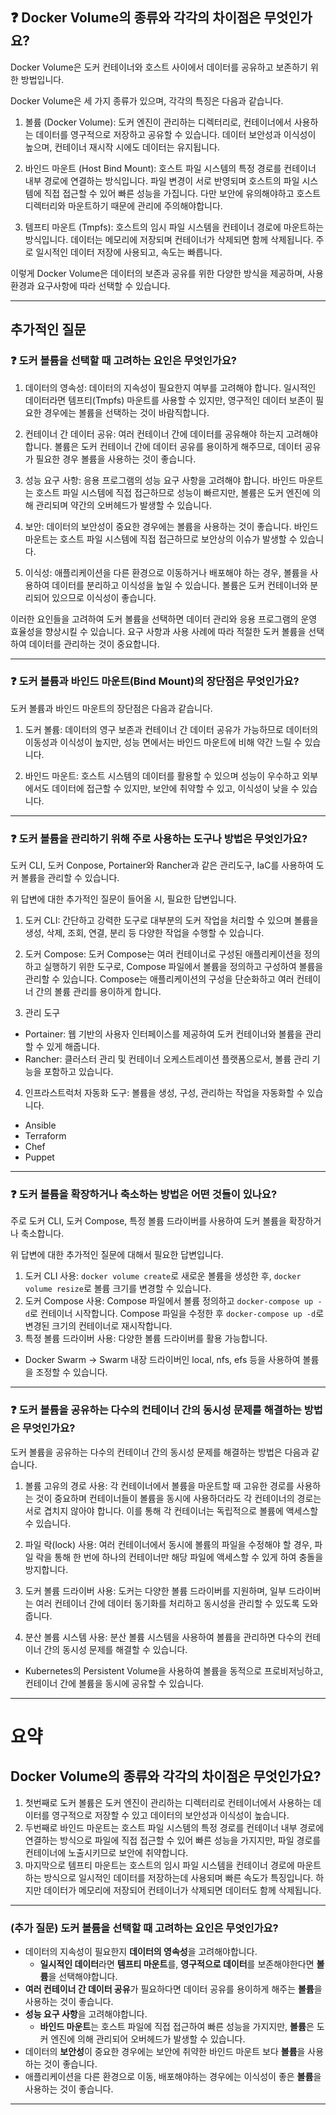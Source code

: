 ## ❓ Docker Volume의 종류와 각각의 차이점은 무엇인가요? 
Docker Volume은 도커 컨테이너와 호스트 사이에서 데이터를 공유하고 보존하기 위한 방법입니다. 

Docker Volume은 세 가지 종류가 있으며, 각각의 특징은 다음과 같습니다.

1. 볼륨 (Docker Volume): 도커 엔진이 관리하는 디렉터리로, 컨테이너에서 사용하는 데이터를 영구적으로 저장하고 공유할 수 있습니다. 데이터 보안성과 이식성이 높으며, 컨테이너 재시작 시에도 데이터는 유지됩니다.

2. 바인드 마운트 (Host Bind Mount): 호스트 파일 시스템의 특정 경로를 컨테이너 내부 경로에 연결하는 방식입니다. 파일 변경이 서로 반영되며 호스트의 파일 시스템에 직접 접근할 수 있어 빠른 성능을 가집니다. 다만 보안에 유의해야하고 호스트 디렉터리와 마운트하기 때문에 관리에 주의해야합니다.

3. 템프티 마운트 (Tmpfs): 호스트의 임시 파일 시스템을 컨테이너 경로에 마운트하는 방식입니다. 데이터는 메모리에 저장되며 컨테이너가 삭제되면 함께 삭제됩니다. 주로 일시적인 데이터 저장에 사용되고, 속도는 빠릅니다.

이렇게 Docker Volume은 데이터의 보존과 공유를 위한 다양한 방식을 제공하며, 사용 환경과 요구사항에 따라 선택할 수 있습니다.

---

## 추가적인 질문
### ❓ 도커 볼륨을 선택할 때 고려하는 요인은 무엇인가요?

1. 데이터의 영속성: 데이터의 지속성이 필요한지 여부를 고려해야 합니다. 일시적인 데이터라면 템프티(Tmpfs) 마운트를 사용할 수 있지만, 영구적인 데이터 보존이 필요한 경우에는 볼륨을 선택하는 것이 바람직합니다.

2. 컨테이너 간 데이터 공유: 여러 컨테이너 간에 데이터를 공유해야 하는지 고려해야 합니다. 볼륨은 도커 컨테이너 간에 데이터 공유를 용이하게 해주므로, 데이터 공유가 필요한 경우 볼륨을 사용하는 것이 좋습니다.

3. 성능 요구 사항: 응용 프로그램의 성능 요구 사항을 고려해야 합니다. 바인드 마운트는 호스트 파일 시스템에 직접 접근하므로 성능이 빠르지만, 볼륨은 도커 엔진에 의해 관리되며 약간의 오버헤드가 발생할 수 있습니다.

4. 보안: 데이터의 보안성이 중요한 경우에는 볼륨을 사용하는 것이 좋습니다. 바인드 마운트는 호스트 파일 시스템에 직접 접근하므로 보안상의 이슈가 발생할 수 있습니다.

5. 이식성: 애플리케이션을 다른 환경으로 이동하거나 배포해야 하는 경우, 볼륨을 사용하여 데이터를 분리하고 이식성을 높일 수 있습니다. 볼륨은 도커 컨테이너와 분리되어 있으므로 이식성이 좋습니다.

이러한 요인들을 고려하여 도커 볼륨을 선택하면 데이터 관리와 응용 프로그램의 운영 효율성을 향상시킬 수 있습니다. 요구 사항과 사용 사례에 따라 적절한 도커 볼륨을 선택하여 데이터를 관리하는 것이 중요합니다.

---

### ❓ 도커 볼륨과 바인드 마운트(Bind Mount)의 장단점은 무엇인가요?

도커 볼륨과 바인드 마운트의 장단점은 다음과 같습니다.

1. 도커 볼륨: 데이터의 영구 보존과 컨테이너 간 데이터 공유가 가능하므로 데이터의 이동성과 이식성이 높지만, 성능 면에서는 바인드 마운트에 비해 약간 느릴 수 있습니다.

2. 바인드 마운트: 호스트 시스템의 데이터를 활용할 수 있으며 성능이 우수하고 외부에서도 데이터에 접근할 수 있지만, 보안에 취약할 수 있고, 이식성이 낮을 수 있습니다.

---

### ❓ 도커 볼륨을 관리하기 위해 주로 사용하는 도구나 방법은 무엇인가요?

도커 CLI, 도커 Conpose, Portainer와 Rancher과 같은 관리도구, IaC를 사용하여 도커 볼륨을 관리할 수 있습니다.

위 답변에 대한 추가적인 질문이 들어올 시, 필요한 답변입니다.

1. 도커 CLI: 간단하고 강력한 도구로 대부분의 도커 작업을 처리할 수 있으며 볼륨을 생성, 삭제, 조회, 연결, 분리 등 다양한 작업을 수행할 수 있습니다.

2. 도커 Compose: 도커 Compose는 여러 컨테이너로 구성된 애플리케이션을 정의하고 실행하기 위한 도구로, Compose 파일에서 볼륨을 정의하고 구성하여 볼륨을 관리할 수 있습니다. Compose는 애플리케이션의 구성을 단순화하고 여러 컨테이너 간의 볼륨 관리를 용이하게 합니다.

3. 관리 도구
- Portainer: 웹 기반의 사용자 인터페이스를 제공하여 도커 컨테이너와 볼륨을 관리할 수 있게 해줍니다. 
- Rancher: 클러스터 관리 및 컨테이너 오케스트레이션 플랫폼으로서, 볼륨 관리 기능을 포함하고 있습니다.

4. 인프라스트럭처 자동화 도구: 볼륨을 생성, 구성, 관리하는 작업을 자동화할 수 있습니다.
- Ansible
- Terraform
- Chef
- Puppet

---

### ❓ 도커 볼륨을 확장하거나 축소하는 방법은 어떤 것들이 있나요?

주로 도커 CLI, 도커 Compose, 특정 볼륨 드라이버를 사용하여 도커 볼륨을 확장하거나 축소합니다.

위 답변에 대한 추가적인 질문에 대해서 필요한 답변입니다.

1. 도커 CLI 사용: `docker volume create`로 새로운 볼륨을 생성한 후, `docker volume resize`로 볼륨 크기를 변경할 수 있습니다.
2. 도커 Compose 사용: Compose 파일에서 볼륨 정의하고 `docker-compose up -d`로 컨테이너 시작합니다. Compose 파일을 수정한 후 `docker-compose up -d`로 변경된 크기의 컨테이너로 재시작합니다.
3. 특정 볼륨 드라이버 사용: 다양한 볼륨 드라이버를 활용 가능합니다.
- Docker Swarm -> Swarm 내장 드라이버인 local, nfs, efs 등을 사용하여 볼륨을 조정할 수 있습니다.

---

### ❓ 도커 볼륨을 공유하는 다수의 컨테이너 간의 동시성 문제를 해결하는 방법은 무엇인가요?

도커 볼륨을 공유하는 다수의 컨테이너 간의 동시성 문제를 해결하는 방법은 다음과 같습니다.

1. 볼륨 고유의 경로 사용: 각 컨테이너에서 볼륨을 마운트할 때 고유한 경로를 사용하는 것이 중요하며 컨테이너들이 볼륨을 동시에 사용하더라도 각 컨테이너의 경로는 서로 겹치지 않아야 합니다. 이를 통해 각 컨테이너는 독립적으로 볼륨에 액세스할 수 있습니다.

2. 파일 락(lock) 사용: 여러 컨테이너에서 동시에 볼륨의 파일을 수정해야 할 경우, 파일 락을 통해 한 번에 하나의 컨테이너만 해당 파일에 액세스할 수 있게 하여 충돌을 방지합니다.

3. 도커 볼륨 드라이버 사용: 도커는 다양한 볼륨 드라이버를 지원하며, 일부 드라이버는 여러 컨테이너 간에 데이터 동기화를 처리하고 동시성을 관리할 수 있도록 도와줍니다.

4. 분산 볼륨 시스템 사용: 분산 볼륨 시스템을 사용하여 볼륨을 관리하면 다수의 컨테이너 간의 동시성 문제를 해결할 수 있습니다.
- Kubernetes의 Persistent Volume을 사용하여 볼륨을 동적으로 프로비저닝하고, 컨테이너 간에 볼륨을 동시에 공유할 수 있습니다.

---

# 요약

## Docker Volume의 종류와 각각의 차이점은 무엇인가요? 
1. 첫번째로 도커 볼륨은 도커 엔진이 관리하는 디렉터리로 컨테이너에서 사용하는 데이터를 영구적으로 저장할 수 있고 데이터의 보안성과 이식성이 높습니다.
2. 두번째로 바인드 마운트는 호스트 파일 시스템의 특정 경로를 컨테이너 내부 경로에 연결하는 방식으로 파일에 직접 접근할 수 있어 빠른 성능을 가지지만, 파일 경로를 컨테이너에 노출시키므로 보안에 취약합니다.
3. 마지막으로 템프티 마운트는 호스트의 임시 파일 시스템을 컨테이너 경로에 마운트하는 방식으로 일시적인 데이터를 저장하는데 사용되며 빠른 속도가 특징입니다. 하지만 데이터가 메모리에 저장되어 컨테이너가 삭제되면 데이터도 함께 삭제됩니다.

---

### **(추가 질문)** 도커 볼륨을 선택할 때 고려하는 요인은 무엇인가요?
- 데이터의 지속성이 필요한지 **데이터의 영속성**을 고려해야합니다.
  - **일시적인 데이터**라면 **템프티 마운트**를, **영구적으로 데이터**를 보존해야한다면 **볼륨**을 선택해야합니다. 
- **여러 컨테이너 간 데이터 공유**가 필요하다면 데이터 공유를 용이하게 해주는 **볼륨**을 사용하는 것이 좋습니다.
- **성능 요구 사항**을 고려해야합니다. 
  - **바인드 마운트**는 호스트 파일에 직접 접근하여 빠른 성능을 가지지만, **볼륨**은 도커 엔진에 의해 관리되어 오버헤드가 발생할 수 있습니다.
- 데이터의 **보안성**이 중요한 경우에는 보안에 취약한 바인드 마운트 보다 **볼륨**을 사용하는 것이 좋습니다.
- 애플리케이션을 다른 환경으로 이동, 배포해야하는 경우에는 이식성이 좋은 **볼륨**을 사용하는 것이 좋습니다.

---
